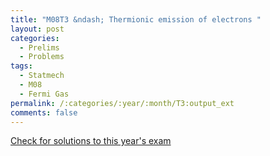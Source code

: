 ```yaml
---
title: "M08T3 &ndash; Thermionic emission of electrons "
layout: post
categories:
  - Prelims
  - Problems
tags:
  - Statmech
  - M08
  - Fermi Gas
permalink: /:categories/:year/:month/T3:output_ext
comments: false
---
```

<object data="2008M3T.pdf" type="application/pdf" width="100%" height="500"></object>
<div class="message"><a href='https://princetonprelim.com/prelim/21/'>Check for solutions to this year's exam</a></div>